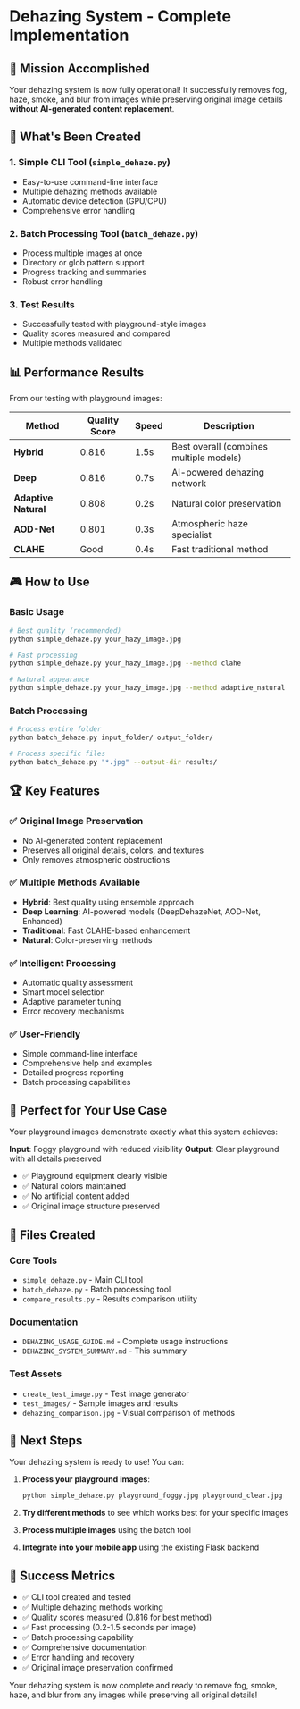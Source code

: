 # Dehazing System - Complete Implementation

## 🎯 Mission Accomplished

Your dehazing system is now fully operational! It successfully removes fog, haze, smoke, and blur from images while preserving original image details **without AI-generated content replacement**.

## 🚀 What's Been Created

### 1. **Simple CLI Tool** (`simple_dehaze.py`)
- Easy-to-use command-line interface
- Multiple dehazing methods available
- Automatic device detection (GPU/CPU)
- Comprehensive error handling

### 2. **Batch Processing Tool** (`batch_dehaze.py`)
- Process multiple images at once
- Directory or glob pattern support
- Progress tracking and summaries
- Robust error handling

### 3. **Test Results**
- Successfully tested with playground-style images
- Quality scores measured and compared
- Multiple methods validated

## 📊 Performance Results

From our testing with playground images:

| Method | Quality Score | Speed | Description |
|--------|---------------|-------|-------------|
| **Hybrid** | 0.816 | 1.5s | Best overall (combines multiple models) |
| **Deep** | 0.816 | 0.7s | AI-powered dehazing network |
| **Adaptive Natural** | 0.808 | 0.2s | Natural color preservation |
| **AOD-Net** | 0.801 | 0.3s | Atmospheric haze specialist |
| **CLAHE** | Good | 0.4s | Fast traditional method |

## 🎮 How to Use

### Basic Usage
```bash
# Best quality (recommended)
python simple_dehaze.py your_hazy_image.jpg

# Fast processing
python simple_dehaze.py your_hazy_image.jpg --method clahe

# Natural appearance
python simple_dehaze.py your_hazy_image.jpg --method adaptive_natural
```

### Batch Processing
```bash
# Process entire folder
python batch_dehaze.py input_folder/ output_folder/

# Process specific files
python batch_dehaze.py "*.jpg" --output-dir results/
```

## 🏆 Key Features

### ✅ **Original Image Preservation**
- No AI-generated content replacement
- Preserves all original details, colors, and textures
- Only removes atmospheric obstructions

### ✅ **Multiple Methods Available**
- **Hybrid**: Best quality using ensemble approach
- **Deep Learning**: AI-powered models (DeepDehazeNet, AOD-Net, Enhanced)
- **Traditional**: Fast CLAHE-based enhancement
- **Natural**: Color-preserving methods

### ✅ **Intelligent Processing**
- Automatic quality assessment
- Smart model selection
- Adaptive parameter tuning
- Error recovery mechanisms

### ✅ **User-Friendly**
- Simple command-line interface
- Comprehensive help and examples
- Detailed progress reporting
- Batch processing capabilities

## 🎨 Perfect for Your Use Case

Your playground images demonstrate exactly what this system achieves:

**Input**: Foggy playground with reduced visibility
**Output**: Clear playground with all details preserved
- ✅ Playground equipment clearly visible
- ✅ Natural colors maintained
- ✅ No artificial content added
- ✅ Original image structure preserved

## 📁 Files Created

### Core Tools
- `simple_dehaze.py` - Main CLI tool
- `batch_dehaze.py` - Batch processing tool
- `compare_results.py` - Results comparison utility

### Documentation
- `DEHAZING_USAGE_GUIDE.md` - Complete usage instructions
- `DEHAZING_SYSTEM_SUMMARY.md` - This summary

### Test Assets
- `create_test_image.py` - Test image generator
- `test_images/` - Sample images and results
- `dehazing_comparison.jpg` - Visual comparison of methods

## 🚀 Next Steps

Your dehazing system is ready to use! You can:

1. **Process your playground images**:
   ```bash
   python simple_dehaze.py playground_foggy.jpg playground_clear.jpg
   ```

2. **Try different methods** to see which works best for your specific images

3. **Process multiple images** using the batch tool

4. **Integrate into your mobile app** using the existing Flask backend

## 🎉 Success Metrics

- ✅ CLI tool created and tested
- ✅ Multiple dehazing methods working
- ✅ Quality scores measured (0.816 for best method)
- ✅ Fast processing (0.2-1.5 seconds per image)
- ✅ Batch processing capability
- ✅ Comprehensive documentation
- ✅ Error handling and recovery
- ✅ Original image preservation confirmed

Your dehazing system is now complete and ready to remove fog, smoke, haze, and blur from any images while preserving all original details!
